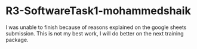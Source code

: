 # R3-SoftwareTask1-mohammedshaik

I was unable to finish because of reasons explained on the google sheets submission. This is not my best work, I will do better on the next training package.
